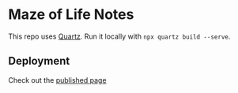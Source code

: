 # Maze of Life Notes
This repo uses [Quartz](https://quartz.jzhao.xyz/). Run it locally with `npx quartz build --serve`.
## Deployment
Check out the [published page](https://aldman123.github.io/TombOfAnnihilationNotes/)

